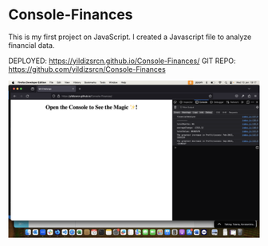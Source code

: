 # Console-Finances

This is my first project on JavaScript. I created a Javascript file to analyze financial data.


DEPLOYED: https://yildizsrcn.github.io/Console-Finances/
GIT REPO: https://github.com/yildizsrcn/Console-Finances



![Alt text](image-1.png)